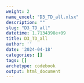 ```yaml
---
weight: 2
name_excel: "D3_TD_all.xlsx"
description: ""
slug: "D3_TD_all"
datetime: 1.7134398e+09
title: D3_TD_all
author: ''
date: '2024-04-18'
categories: []
tags: []
archetype: codebook
output: html_document
---
```


<div class="tabcontent"></div>
